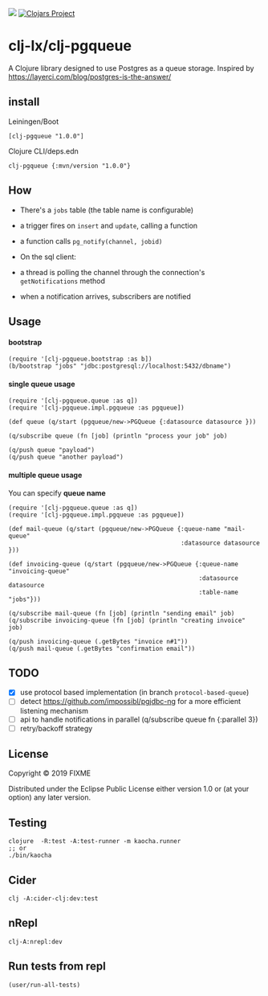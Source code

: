 ![](https://github.com/clj-lx/clj-pgqueue/workflows/Clojure%20CI/badge.svg)
[![Clojars Project](https://img.shields.io/clojars/v/clj-pgqueue.svg)](https://clojars.org/clj-pgqueue)

# clj-lx/clj-pgqueue

A Clojure library designed to use Postgres as a queue storage.
Inspired by https://layerci.com/blog/postgres-is-the-answer/

## install

Leiningen/Boot

```
[clj-pgqueue "1.0.0"]
```

Clojure CLI/deps.edn
```
clj-pgqueue {:mvn/version "1.0.0"}
```

## How

- There's a `jobs` table (the table name is configurable)
 - a trigger fires on `insert` and `update`, calling a function
 - a function calls `pg_notify(channel, jobid)`

- On the sql client:
 - a thread is polling the channel through the connection's `getNotifications` method
 - when a notification arrives, subscribers are notified

## Usage

#### bootstrap

	(require '[clj-pgqueue.bootstrap :as b])
	(b/bootstrap "jobs" "jdbc:postgresql://localhost:5432/dbname")

#### single queue usage

	(require '[clj-pgqueue.queue :as q])
	(require '[clj-pgqueue.impl.pgqueue :as pgqueue])

	(def queue (q/start (pgqueue/new->PGQueue {:datasource datasource }))

	(q/subscribe queue (fn [job] (println "process your job" job)

	(q/push queue "payload")
	(q/push queue "another payload")

#### multiple queue usage

You can specify **queue name**

```
(require '[clj-pgqueue.queue :as q])
(require '[clj-pgqueue.impl.pgqueue :as pgqueue])

(def mail-queue (q/start (pgqueue/new->PGQueue {:queue-name "mail-queue"
                                                :datasource datasource }))

(def invoicing-queue (q/start (pgqueue/new->PGQueue {:queue-name "invoicing-queue"
                                                     :datasource datasource
                                                     :table-name "jobs"}))

(q/subscribe mail-queue (fn [job] (println "sending email" job)
(q/subscribe invoicing-queue (fn [job] (println "creating invoice" job)

(q/push invoicing-queue (.getBytes "invoice n#1"))
(q/push mail-queue (.getBytes "confirmation email"))

```


## TODO

- [x] use protocol based implementation (in branch `protocol-based-queue`)
- [ ] detect https://github.com/impossibl/pgjdbc-ng for a more efficient listening mechanism
- [ ] api to handle notifications in parallel (q/subscribe queue fn {:parallel 3})
- [ ] retry/backoff strategy

## License

Copyright © 2019 FIXME

Distributed under the Eclipse Public License either version 1.0 or (at
your option) any later version.


## Testing

	clojure  -R:test -A:test-runner -m kaocha.runner
    ;; or
    ./bin/kaocha



## Cider

	clj -A:cider-clj:dev:test

## nRepl

   	clj-A:nrepl:dev



## Run tests from repl

    (user/run-all-tests)
